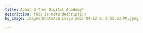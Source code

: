 ```yaml
---
title: About G-Trek Digital Academy*
description: this is meta description
bg_image: images/WhatsApp Image 2020-04-12 at 9.52.03 PM.jpeg

---
```

